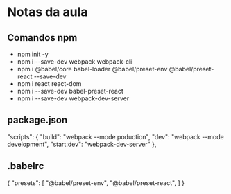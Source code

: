# Notas da aula

## Comandos npm

- npm init -y
- npm i --save-dev webpack webpack-cli
- npm i @babel/core babel-loader @babel/preset-env @babel/preset-react --save-dev
- npm i react react-dom
- npm i --save-dev babel-preset-react
- npm i --save-dev webpack-dev-server

## package.json

"scripts": {
"build": "webpack --mode poduction",
"dev": "webpack --mode development",
"start:dev": "webpack-dev-server"
},

## .babelrc

{
"presets": [
"@babel/preset-env",
"@babel/preset-react",
]
}
